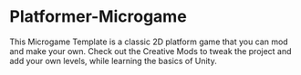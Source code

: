 # Platformer-Microgame

This Microgame Template is a classic 2D platform game that you can mod and make your own. Check out the Creative Mods to tweak the project and add your own levels, while learning the basics of Unity.

